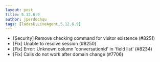 ```yaml
---
layout: post
title: 5.12.6.9
author: jperdochqu
tags: [ladesk,LiveAgent,5.12.6.9]
---
```


- [Security] Remove checking command for visitor existence (#8251)
- [Fix] Unable to resolve session (#8250)
- [Fix] Error: Unknown column 'conversationid' in 'field list' (#8234)
- [Fix] Calls do not work after domain change (#7706)
